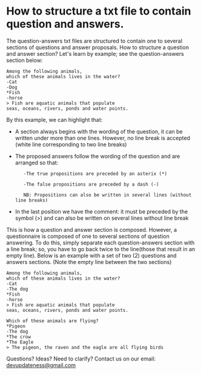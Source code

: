 # How to structure a txt file to contain question and answers.
The question-answers txt files are structured to contain one to several sections of questions and answer proposals.
How to structure a question and answer section?
Let's learn by example; see the question-answers section below:

```
Among the following animals,
which of these animals lives in the water?
-Cat
-Dog
*Fish
-horse
> Fish are aquatic animals that populate
seas, oceans, rivers, ponds and water points.
```

By this example, we can highlight that:
   * A section always begins with the wording of the question, it can be written under more than one lines.
    However, no line break is accepted (white line corresponding to two line breaks)
   * The proposed answers follow the wording of the question and are arranged so that:

            -The true propositions are preceded by an asterix (*)

            -The false propositions are preceded by a dash (-)

            NB: Propositions can also be written in several lines (without line breaks)
   * In the last position we have the comment: it must be preceded by the symbol (>) and can also be written on several lines without line break



This is how a question and answer section is composed.
However, a questionnaire is composed of one to several sections of question answering. To do this, simply separate each question-answers section with a line break;
so, you have to go back twice to the line(those that result in an empty line).
Below is an example with a set of two (2) questions and answers sections. (Note the empty line between the two sections)

```
Among the following animals,
which of these animals lives in the water?
-Cat
-The dog
*Fish
-horse
> Fish are aquatic animals that populate
seas, oceans, rivers, ponds and water points.

Which of these animals are flying?
*Pigeon
-The dog
*The crow
*The Eagle
> The pigeon, the raven and the eagle are all flying birds
```

Questions? Ideas? Need to clarify? Contact us on our email: [devupdateness@gmail.com](mailto:devupdateness@gmail.com)